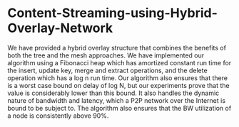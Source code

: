 # Content-Streaming-using-Hybrid-Overlay-Network
We have provided a hybrid overlay structure that combines the benefits of both the tree and the mesh
approaches. We have implemented our algorithm using a Fibonacci heap which has amortized constant run time for the insert, update key, merge and extract operations, and the delete operation which has a log n run time. Our algorithm also ensures that there is a worst case bound on delay of log N, but our experiments prove that the value is considerably lower than this bound. It also handles the dynamic nature of bandwidth and latency, which a P2P network over the Internet is bound to be subject to. The algorithm also ensures that the BW utilization of a node is consistently above 90%.
